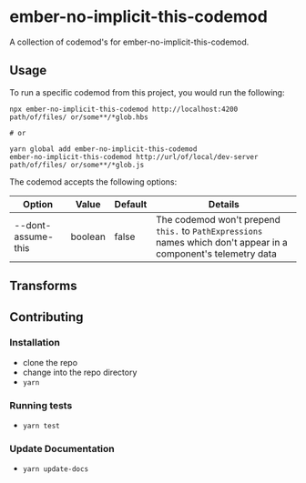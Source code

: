 # ember-no-implicit-this-codemod


A collection of codemod's for ember-no-implicit-this-codemod.

## Usage

To run a specific codemod from this project, you would run the following:

```
npx ember-no-implicit-this-codemod http://localhost:4200 path/of/files/ or/some**/*glob.hbs

# or

yarn global add ember-no-implicit-this-codemod
ember-no-implicit-this-codemod http://url/of/local/dev-server path/of/files/ or/some**/*glob.js
```

The codemod accepts the following options:

| Option | Value | Default | Details |
| --- | --- | ---| --- |
| --dont-assume-this | boolean | false | The codemod won't prepend `this.` to `PathExpressions` names which don't appear in a component's telemetry data |

## Transforms

<!--TRANSFORMS_START-->
<!--TRANSFORMS_END-->

## Contributing

### Installation

* clone the repo
* change into the repo directory
* `yarn`

### Running tests

* `yarn test`

### Update Documentation

* `yarn update-docs`
